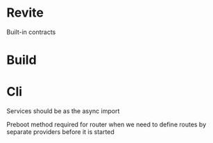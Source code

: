 # Revite

Built-in contracts

# Build

# Cli

Services should be as the async import

Preboot method required for router when we need to define routes by separate providers before it is started